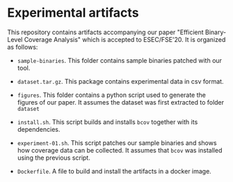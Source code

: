 # Experimental artifacts

This repository contains artifacts accompanying our paper "Efficient Binary-Level Coverage Analysis"
which is accepted to ESEC/FSE'20. It is organized as follows:

  - `sample-binaries`. This folder contains sample binaries patched with our tool.

  - `dataset.tar.gz`. This package contains experimental data in csv format.

  - `figures`. This folder contains a python script used to generate the figures
  of our paper. It assumes the dataset was first extracted to folder `dataset`

  - `install.sh`. This script builds and installs `bcov` together with its dependencies.

  - `experiment-01.sh`. This script patches our sample binaries and shows how coverage
  data can be collected. It assumes that `bcov` was installed using the previous script.

  - `Dockerfile`. A file to build and install the artifacts in a docker image.
